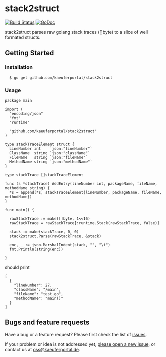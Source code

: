 # stack2struct
[![Build Status](https://travis-ci.org/kaeuferportal/stack2struct.svg?branch=master)](https://travis-ci.org/kaeuferportal/stack2struct)
[![GoDoc](https://godoc.org/github.com/kaeuferportal/stack2struct?status.svg)](http://godoc.org/github.com/kaeuferportal/stack2struct)

stack2struct parses raw golang stack traces ([]byte) to a slice of well formated structs.

## Getting Started

### Installation
```
  $ go get github.com/kaeuferportal/stack2struct
```
### Usage
```
package main

import (
  "encoding/json"
  "fmt"
  "runtime"

  "github.com/kaeuferportal/stack2struct"
)

type stackTraceElement struct {
  LineNumber int    `json:"lineNumber"`
  ClassName  string `json:"className"`
  FileName   string `json:"fileName"`
  MethodName string `json:"methodName"`
}

type stackTrace []stackTraceElement

func (s *stackTrace) AddEntry(lineNumber int, packageName, fileName, methodName string) {
  *s = append(*s, stackTraceElement{lineNumber, packageName, fileName, methodName})
}

func main() {

  rawStackTrace := make([]byte, 1<<16)
  rawStackTrace = rawStackTrace[:runtime.Stack(rawStackTrace, false)]

  stack := make(stackTrace, 0, 0)
  stack2struct.Parse(rawStackTrace, &stack)

  enc, _ := json.MarshalIndent(stack, "", "\t")
  fmt.Println(string(enc))

}

```

should print
```
[
  {
    "lineNumber": 27,
    "className": "/main",
    "fileName": "test.go",
    "methodName": "main()"
  }
]
```


## Bugs and feature requests

Have a bug or a feature request? Please first check the list of
[issues](https://github.com/kaeuferportal/stack2struct/issues).

If your problem or idea is not addressed yet, [please open a new
issue](https://github.com/kaeuferportal/stack2struct/issues/new), or contact us at
[oss@kaeuferportal.de](mailto:oss@kaeuferportal.de).
